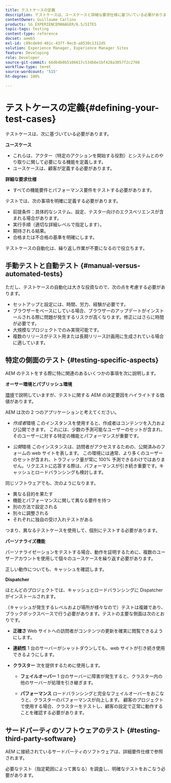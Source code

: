 ```yaml
---
title: テストケースの定義
description: テストケースは、ユースケースと詳細な要求仕様に基づいている必要があります。
contentOwner: Guillaume Carlino
products: SG_EXPERIENCEMANAGER/6.5/SITES
topic-tags: testing
content-type: reference
docset: aem65
exl-id: c09cde0d-401c-437f-9ec8-a0530c1312d5
solution: Experience Manager, Experience Manager Sites
feature: Developing
role: Developer
source-git-commit: 66db4b0b5106617c534b6e1bf428a3057f2c2708
workflow-type: tm+mt
source-wordcount: '515'
ht-degree: 100%

---
```


# テストケースの定義{#defining-your-test-cases}

テストケースは、次に基づいている必要があります。

**ユースケース**

* これらは、アクター（特定のアクションを開始する役割）とシステムとのやり取りに関して必要になる機能を定義します。
* ユースケースは、顧客が定義する必要があります。

**詳細な要求仕様**

* すべての機能要件とパフォーマンス要件をテストする必要があります。

テストでは、次の事項を明確に定義する必要があります。

* 前提条件：具体的なシステム、設定、テスター向けのエクスペリエンスが含まれる場合があります。
* 実行手順（適切な詳細レベルで指定します）。
* 期待される結果。
* 合格または不合格の基準を明確にします。

テストケースの自動化は、繰り返し作業が不要になるので役立ちます。

## 手動テストと自動テスト {#manual-versus-automated-tests}

ただし、テストケースの自動化は大きな投資なので、次の点を考慮する必要があります。

* セットアップと設定には、時間、労力、経験が必要です。
* ブラウザーをベースにしている場合、ブラウザーのアップデートがインストールされる際に問題が発生するリスクが高くなります。修正にはさらに時間が必要です。
* 大規模なプロジェクトでのみ実現可能です。
* 複数のリリースがテスト用または長期リリース計画用に生成されている場合に適しています。

## 特定の側面のテスト {#testing-specific-aspects}

AEM のテストをする際に特に関連のあるいくつかの事項を次に説明します。

**オーサー環境とパブリッシュ環境**

[環境](/help/sites-developing/the-basics.md#environments)で説明していますが、テストに関する AEM の決定要因をハイライトする価値があります。

AEM は次の 2 つのアプリケーションと考えてください。

* *作成者*環境
このインスタンスを使用すると、作成者はコンテンツを入力および公開できます。
これには、少数の予測可能なユーザーのセットが含まれ、そのユーザーに対する特定の機能とパフォーマンスが重要です。

* *公開*環境
このインスタンスは、訪問者がアクセスするための、公開済みのフォームの web サイトを表します。
この環境には通常、より多くのユーザーのセットが含まれ、トラフィック量が常に 100% 予測できるわけではありません。リクエストに応答する際は、パフォーマンスが引き続き重要です。キャッシュとロードバランシングも検討します。

同じソフトウェアでも、次のようになります。

* 異なる目的を果たす
* 機能とパフォーマンスに関して異なる要件を持つ
* 別の方法で設定される
* 別々に調整される
* それぞれに独自の受け入れテストがある

つまり、異なるテストケースを使用して、個別にテストする必要があります。

**パーソナライズ機能**

パーソナライゼーションをテストする場合、動作を証明するために、複数のユーザーアカウントを使用して個々のユースケースを繰り返す必要があります。

正しい動作についても、キャッシュを確認します。

**Dispatcher**

ほとんどのプロジェクトでは、キャッシュとロードバランシングに Dispatcher がインストールされます。

（キャッシュが発生するレベルおよび場所が様々なので）テストは複雑であり、ブラックボックスベースで行う必要があります。テストの主要な側面は次のとおりです。

* **正確さ**
Web サイトへの訪問者がコンテンツの更新を確実に閲覧できるようにします。

* **連続性**
1 台のサーバーがシャットダウンしても、web サイトが引き続き使用できるようにします。

* **クラスター**
次を提供するために使用します。

   * **フェイルオーバー**
1 台のサーバーに障害が発生すると、クラスター内の他のサーバーが処理を引き継ぎます。

   * **パフォーマンス**
ロードバランシングと完全なフェイルオーバーをおこなうと、クラスターのパフォーマンスが向上します。
顧客のプロジェクトで使用する場合、クラスターをテストし、顧客の設定で正常に動作することを確認する必要があります。

## サードパーティのソフトウェアのテスト {#testing-third-party-software}

AEM に接続されているサードパーティのソフトウェアは、詳細要件仕様で参照されます。

必要なテスト（指定範囲によって異なる）を調査し、明確なテストをおこなう必要があります。
